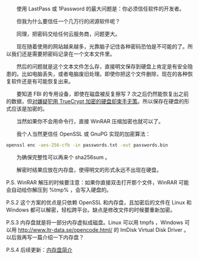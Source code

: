 　　使用 LastPass 或 1Password 的最大问题是：你必须信任软件的开发者。

　　但我为什么要信任一个几万行的闭源软件呢？

　　同理，把密码交给任何云服务商，问题更大。

　　现在随着使用的网站越来越多，光靠脑子记住各种密码恐怕是不可能的了。所以我们还是需要把密码记录在一个文本文件里。

　　然后的问题就是这个文本文件怎么存，直接明文保存到硬盘上肯定是有安全隐患的。比如电脑丢失，或者电脑废旧处理。即使你把这个文件删除，现在的各种恢复软件还是有可能恢复出来。

　　要知道 FBI 的专用设备，即使在磁盘被反复擦写 7 次之后仍然能恢复出之前的数据，但[对嫌疑犯用 TrueCrypt 加密的硬盘却束手无策](https://en.wikipedia.org/wiki/TrueCrypt#Legal_cases)。所以保存在硬盘的形式应该是加密的。

　　当然如果你不会用命令行，直接 WinRAR 压缩加密也就可以了。

　　我个人当然更信任 OpenSSL 或 GnuPG 实现的加密算法：

```bash
openssl enc -aes-256-cfb -in passwords.txt -out passwords.bin
```

　　为确保完整性可以再来个 sha256sum 。

　　解密时结果应放在内存盘，使得明文的形式永远不出现在硬盘。

P.S. WinRAR 解压的时候要注意：如果你直接双击打开那个文件，WinRAR 可能会自动给你解压到 %tmp% ，会写入硬盘的。

P.S.2 这个方案的优点是只依赖 OpenSSL 和内存盘，且加密后的文件在 Linux 和 Windows 都可以解密，轻松跨平台。缺点是修改文件的时候要重新加密。

P.S.3 内存盘就是将一部分内存虚拟成磁盘。Linux 可以用 tmpfs ，Windows 可以用 <http://www.ltr-data.se/opencode.html/> 的 ImDisk Virtual Disk Driver 。以后我再写一篇介绍一下内存盘？

P.S.4 后续更新：[内存盘简介](../introduction-ramdisk/)
